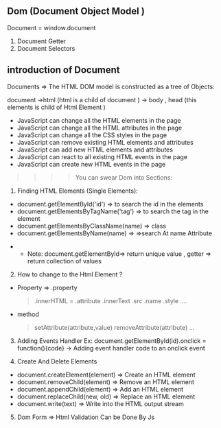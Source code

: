 ## Dom (Document Object Model )

Document = window.document

1. Document Getter
2. Document Selectors

## introduction of Document

Documents => The HTML DOM model is constructed as a tree of Objects:

document ->html (html is a child of document ) -> body , head (this elements is child of Html Element )

- JavaScript can change all the HTML elements in the page
- JavaScript can change all the HTML attributes in the page
- JavaScript can change all the CSS styles in the page
- JavaScript can remove existing HTML elements and attributes
- JavaScript can add new HTML elements and attributes
- JavaScript can react to all existing HTML events in the page
- JavaScript can create new HTML events in the page

> > > > You can swear Dom into Sections:

1.  Finding HTML Elements (Single Elements):

- document.getElementById('id') => to search the id in the elements
- document.getElementsByTagName('tag') => to search the tag in the element
- document.getElementsByClassName(name) => class
- document.getElementsByName(name) => =>search At name Attribute

* - Note: document.getElementById=> return unique value , getter => return collection of values

2. How to change to the Html Element ?

- Property => .property
  > .innerHTML =
  > .attribute
  > .innerText
  > .src
  > .name
  > .style
  > ....
- method
  > setAttribute(attribute,value)
  > removeAttribute(attribute)
  > ...

3. Adding Events Handler
   Ex: document.getElementById(id).onclick = function(){code} -> Adding event handler code to an onclick event

4. Create And Delete Elements

- document.createElement(element) => Create an HTML element
- document.removeChild(element) => Remove an HTML element
- document.appendChild(element) => Add an HTML element
- document.replaceChild(new, old) => Replace an HTML element
- document.write(text) => Write into the HTML output stream


5. Dom Form => Html Validation Can be Done By Js 